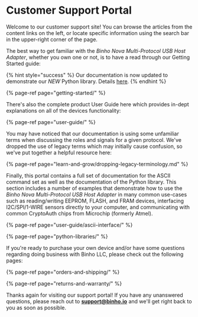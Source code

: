# Customer Support Portal

Welcome to our customer support site! You can browse the articles from the content links on the left, or locate specific information using the search bar in the upper-right corner of the page.

The best way to get familiar with the _Binho Nova Multi-Protocol USB Host Adapter_, whether you own one or not, is to have a read through our Getting Started guide:

{% hint style="success" %}
Our documentation is now updated to demonstrate our _NEW_ Python library. Details [here](https://support.binho.io/python-libraries/binho-python-package).
{% endhint %}

{% page-ref page="getting-started/" %}

There's also the complete product User Guide here which provides in-dept explanations on all of the devices functionality:

{% page-ref page="user-guide/" %}

You may have noticed that our documentation is using some unfamiliar terms when discussing the roles and signals for a given protocol. We've dropped the use of legacy terms which may initially cause confusion, so we've put together a helpful resource here:

{% page-ref page="learn-and-grow/dropping-legacy-terminology.md" %}

Finally, this portal contains a full set of documentation for the ASCII command set as well as the documentation of the Python library. This section includes a number of examples that demonstrate how to use the _Binho Nova Multi-Protocol USB Host Adapter_ in many common use-cases such as reading/writing EEPROM, FLASH, and FRAM devices, interfacing I2C/SPI/1-WIRE sensors directly to your computer, and communicating with common CryptoAuth chips from Microchip \(formerly Atmel\).

{% page-ref page="user-guide/ascii-interface/" %}

{% page-ref page="python-libraries/" %}

If you're ready to purchase your own device and/or have some questions regarding doing business with Binho LLC, please check out the following pages:

{% page-ref page="orders-and-shipping/" %}

{% page-ref page="returns-and-warranty/" %}

Thanks again for visiting our support portal! If you have any unanswered questions, please reach out to **support@binho.io** and we'll get right back to you as soon as possible.

